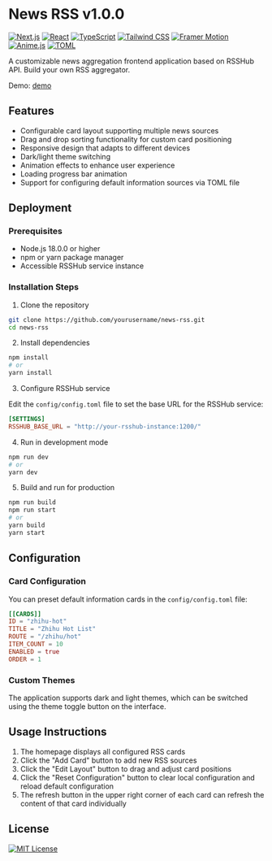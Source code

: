 # News RSS v1.0.0

[![Next.js](https://img.shields.io/badge/Next.js-15-black?logo=next.js)](https://nextjs.org/) [![React](https://img.shields.io/badge/React-19-blue?logo=react)](https://reactjs.org/) [![TypeScript](https://img.shields.io/badge/TypeScript-5-blue?logo=typescript)](https://www.typescriptlang.org/) [![Tailwind CSS](https://img.shields.io/badge/Tailwind-3-38B2AC?logo=tailwind-css)](https://tailwindcss.com/) [![Framer Motion](https://img.shields.io/badge/Framer-Motion-0055FF?logo=framer)](https://www.framer.com/motion/) [![Anime.js](https://img.shields.io/badge/Anime.js-4-red?logo=anime.js)](https://animejs.com/) [![TOML](https://img.shields.io/badge/TOML-3-yellow)](https://toml.io/)

A customizable news aggregation frontend application based on RSSHub API. Build your own RSS aggregator.

Demo: [demo](https://news-rss.vercel.app/)


## Features

- Configurable card layout supporting multiple news sources
- Drag and drop sorting functionality for custom card positioning
- Responsive design that adapts to different devices
- Dark/light theme switching
- Animation effects to enhance user experience
- Loading progress bar animation
- Support for configuring default information sources via TOML file



## Deployment

### Prerequisites

- Node.js 18.0.0 or higher
- npm or yarn package manager
- Accessible RSSHub service instance

### Installation Steps

1. Clone the repository

```bash
git clone https://github.com/yourusername/news-rss.git
cd news-rss
```

2. Install dependencies

```bash
npm install
# or
yarn install
```

3. Configure RSSHub service

Edit the `config/config.toml` file to set the base URL for the RSSHub service:

```toml
[SETTINGS]
RSSHUB_BASE_URL = "http://your-rsshub-instance:1200/"
```

4. Run in development mode

```bash
npm run dev
# or
yarn dev
```

5. Build and run for production

```bash
npm run build
npm run start
# or
yarn build
yarn start
```

## Configuration

### Card Configuration

You can preset default information cards in the `config/config.toml` file:

```toml
[[CARDS]]
ID = "zhihu-hot"
TITLE = "Zhihu Hot List"
ROUTE = "/zhihu/hot"
ITEM_COUNT = 10
ENABLED = true
ORDER = 1
```

### Custom Themes

The application supports dark and light themes, which can be switched using the theme toggle button on the interface.

## Usage Instructions

1. The homepage displays all configured RSS cards
2. Click the "Add Card" button to add new RSS sources
3. Click the "Edit Layout" button to drag and adjust card positions
4. Click the "Reset Configuration" button to clear local configuration and reload default configuration
5. The refresh button in the upper right corner of each card can refresh the content of that card individually

## License

[![MIT License](https://img.shields.io/badge/License-MIT-blue.svg)](./LICENSE)
